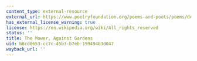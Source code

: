 ```yaml
---
content_type: external-resource
external_url: https://www.poetryfoundation.org/poems-and-poets/poems/detail/48333
has_external_license_warning: true
license: https://en.wikipedia.org/wiki/All_rights_reserved
status: ''
title: The Mower, Against Gardens
uid: b8cd0653-cc7c-45b3-b7eb-199494b3d047
wayback_url: ''
---
```

